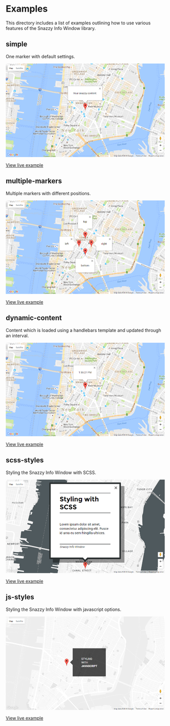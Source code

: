 # Examples

This directory includes a list of examples outlining how to use various features
of the Snazzy Info Window library.

## simple

One marker with default settings.

![Screenshot][simple-screenshot]

[View live example][simple]

[simple-screenshot]: simple/screenshot.png "Simple Example Screenshot"
[simple]: https://rawgit.com/atmist/snazzy-info-window/master/examples/simple/index.html

## multiple-markers

Multiple markers with different positions.

![Screenshot][multiple-screenshot]

[View live example][multiple]

[multiple-screenshot]: multiple-markers/screenshot.png "Multiple Markers Screenshot"
[multiple]: https://rawgit.com/atmist/snazzy-info-window/master/examples/multiple-markers/index.html

## dynamic-content

Content which is loaded using a handlebars template and updated through an interval.

![Screenshot][dynamic-content-screenshot]

[View live example][dynamic-content]

[dynamic-content-screenshot]: dynamic-content/screenshot.png "Dynamic Content Screenshot"
[dynamic-content]: https://rawgit.com/atmist/snazzy-info-window/master/examples/dynamic-content/index.html

## scss-styles

Styling the Snazzy Info Window with SCSS.

![Screenshot][scss-styles-screenshot]

[View live example][scss-styles]

[scss-styles-screenshot]: scss-styles/screenshot.png "SCSS Styles Screenshot"
[scss-styles]: https://rawgit.com/atmist/snazzy-info-window/master/examples/scss-styles/index.html

## js-styles

Styling the Snazzy Info Window with javascript options.

![Screenshot][js-styles-screenshot]

[View live example][js-styles]

[js-styles-screenshot]: js-styles/screenshot.png "Javascript Options Screenshot"
[js-styles]: https://rawgit.com/atmist/snazzy-info-window/master/examples/js-styles/index.html
